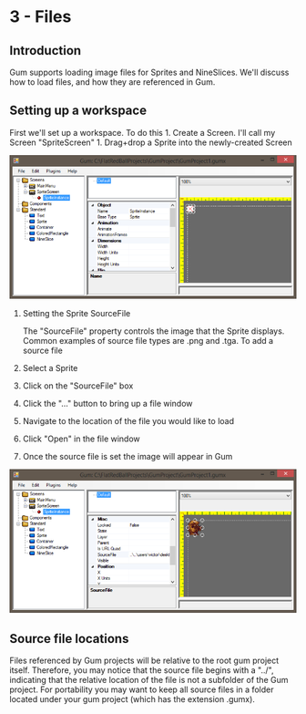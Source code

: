 # 3 - Files

## Introduction

Gum supports loading image files for Sprites and NineSlices. We'll discuss how to load files, and how they are referenced in Gum.

## Setting up a workspace

First we'll set up a workspace. To do this 1. Create a Screen. I'll call my Screen "SpriteScreen" 1. Drag+drop a Sprite into the newly-created Screen

![](<../.gitbook/assets/GumSpriteInstance (1).PNG>)

1.  Setting the Sprite SourceFile

    The "SourceFile" property controls the image that the Sprite displays. Common examples of source file types are .png and .tga. To add a source file
2. Select a Sprite
3. Click on the "SourceFile" box
4. Click the "..." button to bring up a file window
5. Navigate to the location of the file you would like to load
6. Click "Open" in the file window
7. Once the source file is set the image will appear in Gum

![](<../.gitbook/assets/GumSpriteSourceFile (1).PNG>)

## Source file locations

Files referenced by Gum projects will be relative to the root gum project itself. Therefore, you may notice that the source file begins with a "../", indicating that the relative location of the file is not a subfolder of the Gum project. For portability you may want to keep all source files in a folder located under your gum project (which has the extension .gumx).
